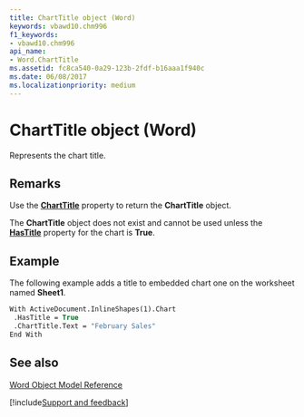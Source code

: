 ```yaml
---
title: ChartTitle object (Word)
keywords: vbawd10.chm996
f1_keywords:
- vbawd10.chm996
api_name:
- Word.ChartTitle
ms.assetid: fc8ca540-0a29-123b-2fdf-b16aaa1f940c
ms.date: 06/08/2017
ms.localizationpriority: medium
---
```



# ChartTitle object (Word)

Represents the chart title.


## Remarks

Use the **[ChartTitle](Word.Chart.ChartTitle.md)** property to return the **ChartTitle** object.

The **ChartTitle** object does not exist and cannot be used unless the **[HasTitle](Word.Chart.HasTitle.md)** property for the chart is **True**.


## Example

 The following example adds a title to embedded chart one on the worksheet named **Sheet1**.


```vb
With ActiveDocument.InlineShapes(1).Chart 
 .HasTitle = True 
 .ChartTitle.Text = "February Sales" 
End With
```


## See also



[Word Object Model Reference](overview/Word/object-model.md)

[!include[Support and feedback](~/includes/feedback-boilerplate.md)]